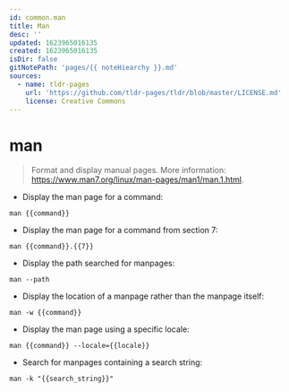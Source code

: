 ```yaml
---
id: common.man
title: Man
desc: ''
updated: 1623965016135
created: 1623965016135
isDir: false
gitNotePath: 'pages/{{ noteHiearchy }}.md'
sources:
  - name: tldr-pages
    url: 'https://github.com/tldr-pages/tldr/blob/master/LICENSE.md'
    license: Creative Commons
---
```

# man

> Format and display manual pages.
> More information: <https://www.man7.org/linux/man-pages/man1/man.1.html>.

- Display the man page for a command:

`man {{command}}`

- Display the man page for a command from section 7:

`man {{command}}.{{7}}`

- Display the path searched for manpages:

`man --path`

- Display the location of a manpage rather than the manpage itself:

`man -w {{command}}`

- Display the man page using a specific locale:

`man {{command}} --locale={{locale}}`

- Search for manpages containing a search string:

`man -k "{{search_string}}"`

